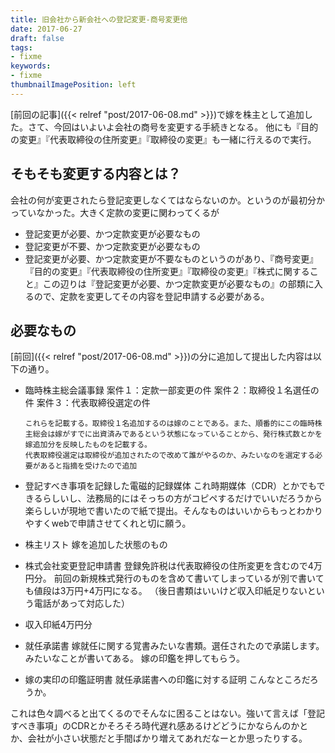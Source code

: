 ```yaml
---
title: 旧会社から新会社への登記変更-商号変更他
date: 2017-06-27
draft: false
tags:
- fixme
keywords:
- fixme
thumbnailImagePosition: left
---
```

[前回の記事]({{< relref "post/2017-06-08.md" >}})で嫁を株主として追加した。さて、今回はいよいよ会社の商号を変更する手続きとなる。
他にも『目的の変更』『代表取締役の住所変更』『取締役の変更』も一緒に行えるので実行。

## そもそも変更する内容とは？
会社の何が変更されたら登記変更しなくてはならないのか。というのが最初分かっていなかった。大きく定款の変更に関わってくるが

- 登記変更が必要、かつ定款変更が必要なもの
- 登記変更が不要、かつ定款変更が必要なもの
- 登記変更が必要、かつ定款変更が不要なものというのがあり、『商号変更』『目的の変更』『代表取締役の住所変更』『取締役の変更』『株式に関すること』この辺りは『登記変更が必要、かつ定款変更が必要なもの』の部類に入るので、定款を変更してその内容を登記申請する必要がある。
## 必要なもの
[前回]({{< relref "post/2017-06-08.md" >}})の分に追加して提出した内容は以下の通り。

- 臨時株主総会議事録
      案件１：定款一部変更の件
      案件２：取締役１名選任の件
      案件３：代表取締役選定の件
      
      これらを記載する。取締役１名追加するのは嫁のことである。また、順番的にこの臨時株主総会は嫁がすでに出資済みであるという状態になっていることから、発行株式数とかを嫁追加分を反映したものを記載する。
      代表取締役選定は取締役が追加されたので改めて誰がやるのか、みたいなのを選定する必要があると指摘を受けたので追加
- 登記すべき事項を記録した電磁的記録媒体
      これ時期媒体（CDR）とかでもできるらしいし、法務局的にはそっちの方がコピペするだけでいいだろうから楽らしいが現地で書いたので紙で提出。そんなものはいいからもっとわかりやすくwebで申請させてくれと切に願う。
- 株主リスト
      嫁を追加した状態のもの
- 株式会社変更登記申請書
      登録免許税は代表取締役の住所変更を含むので4万円分。
      前回の新規株式発行のものを含めて書いてしまっているが別で書いても値段は3万円+4万円になる。
      （後日書類はいいけど収入印紙足りないという電話があって対応した）
- 収入印紙4万円分
- 就任承諾書
      嫁就任に関する覚書みたいな書類。選任されたので承諾します。みたいなことが書いてある。
      嫁の印鑑を押してもらう。
- 嫁の実印の印鑑証明書
      就任承諾書への印鑑に対する証明
こんなところだろうか。

これは色々調べると出てくるのでそんなに困ることはない。強いて言えば「登記すべき事項」のCDRとかそろそろ時代遅れ感あるけどどうにかならんのかとか、会社が小さい状態だと手間ばかり増えてあれだなーとか思ったりする。